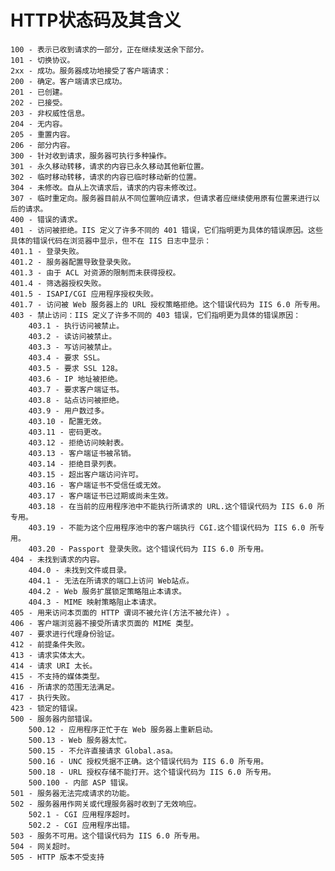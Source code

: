 
# HTTP状态码及其含义

	100 - 表示已收到请求的一部分，正在继续发送余下部分。
	101 - 切换协议。
	2xx - 成功。服务器成功地接受了客户端请求： 
	200 - 确定。客户端请求已成功。
	201 - 已创建。
	202 - 已接受。
	203 - 非权威性信息。
	204 - 无内容。
	205 - 重置内容。
	206 - 部分内容。
	300 - 针对收到请求，服务器可执行多种操作。
	301 - 永久移动转移，请求的内容已永久移动其他新位置。
	302 - 临时移动转移，请求的内容已临时移动新的位置。
	304 - 未修改。自从上次请求后，请求的内容未修改过。
	307 - 临时重定向。服务器目前从不同位置响应请求，但请求者应继续使用原有位置来进行以后的请求。
	400 - 错误的请求。
	401 - 访问被拒绝。IIS 定义了许多不同的 401 错误，它们指明更为具体的错误原因。这些具体的错误代码在浏览器中显示，但不在 IIS 日志中显示：
	401.1 - 登录失败。
	401.2 - 服务器配置导致登录失败。
	401.3 - 由于 ACL 对资源的限制而未获得授权。
	401.4 - 筛选器授权失败。
	401.5 - ISAPI/CGI 应用程序授权失败。
	401.7 - 访问被 Web 服务器上的 URL 授权策略拒绝。这个错误代码为 IIS 6.0 所专用。
	403 - 禁止访问：IIS 定义了许多不同的 403 错误，它们指明更为具体的错误原因：
		403.1 - 执行访问被禁止。
		403.2 - 读访问被禁止。
		403.3 - 写访问被禁止。
		403.4 - 要求 SSL。
		403.5 - 要求 SSL 128。
		403.6 - IP 地址被拒绝。
		403.7 - 要求客户端证书。
		403.8 - 站点访问被拒绝。
		403.9 - 用户数过多。
		403.10 - 配置无效。
		403.11 - 密码更改。
		403.12 - 拒绝访问映射表。
		403.13 - 客户端证书被吊销。
		403.14 - 拒绝目录列表。
		403.15 - 超出客户端访问许可。
		403.16 - 客户端证书不受信任或无效。
		403.17 - 客户端证书已过期或尚未生效。
		403.18 - 在当前的应用程序池中不能执行所请求的 URL.这个错误代码为 IIS 6.0 所专用。
		403.19 - 不能为这个应用程序池中的客户端执行 CGI.这个错误代码为 IIS 6.0 所专用。
		403.20 - Passport 登录失败。这个错误代码为 IIS 6.0 所专用。
	404 - 未找到请求的内容。
		404.0 - 未找到文件或目录。
		404.1 - 无法在所请求的端口上访问 Web站点。
		404.2 - Web 服务扩展锁定策略阻止本请求。
		404.3 - MIME 映射策略阻止本请求。
	405 - 用来访问本页面的 HTTP 谓词不被允许(方法不被允许) 。
	406 - 客户端浏览器不接受所请求页面的 MIME 类型。
	407 - 要求进行代理身份验证。
	412 - 前提条件失败。
	413 - 请求实体太大。
	414 - 请求 URI 太长。
	415 - 不支持的媒体类型。
	416 - 所请求的范围无法满足。
	417 - 执行失败。
	423 - 锁定的错误。
	500 - 服务器内部错误。
		500.12 - 应用程序正忙于在 Web 服务器上重新启动。
		500.13 - Web 服务器太忙。
		500.15 - 不允许直接请求 Global.asa。
		500.16 - UNC 授权凭据不正确。这个错误代码为 IIS 6.0 所专用。
		500.18 - URL 授权存储不能打开。这个错误代码为 IIS 6.0 所专用。
		500.100 - 内部 ASP 错误。
	501 - 服务器无法完成请求的功能。
	502 - 服务器用作网关或代理服务器时收到了无效响应。
		502.1 - CGI 应用程序超时。
		502.2 - CGI 应用程序出错。
	503 - 服务不可用。这个错误代码为 IIS 6.0 所专用。
	504 - 网关超时。
	505 - HTTP 版本不受支持




